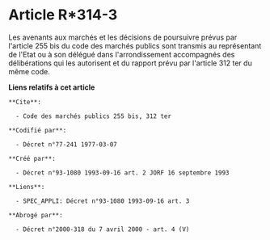 # Article R*314-3

Les avenants aux marchés et les décisions de poursuivre prévus par l'article 255 bis du code des marchés publics sont
transmis au représentant de l'Etat ou à son délégué dans l'arrondissement accompagnés des délibérations qui les autorisent et
du rapport prévu par l'article 312 ter du même code.

**Liens relatifs à cet article**

	**Cite**:

	  - Code des marchés publics 255 bis, 312 ter

	**Codifié par**:

	  - Décret n°77-241 1977-03-07

	**Créé par**:

	  - Décret n°93-1080 1993-09-16 art. 2 JORF 16 septembre 1993

	**Liens**:

	  - SPEC_APPLI: Décret n°93-1080 1993-09-16 art. 3

	**Abrogé par**:

	  - Décret n°2000-318 du 7 avril 2000 - art. 4 (V)

